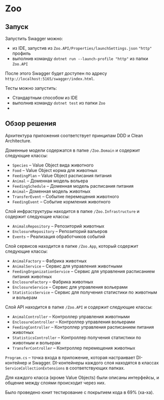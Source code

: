 # Zoo

## Запуск
Запустить Swagger можно:
- из IDE, запустив из `Zoo.API/Properties/launchSettings.json` `"http"` профиль
- выполнив команду `dotnet run --launch-profile "http"` из папки `Zoo.API`

После этого Swagger будет доступен по адресу `http://localhost:5165/swagger/index.html`.

Тесты можно запустить:
- Стандартным способом из IDE
- выполнив команду `dotnet test` из папки `Zoo`
-
## Обзор решения

Архитектура приложения соответствует принципам DDD и Clean Architecture.

Доменные модели содержатся в папке `/Zoo.Domain` и содержит следующие классы:
- `Species` – Value Object вида животного
- `Food` – Value Object корма для животных
- `FeedingPlan` – Value Object расписания питания
- `Animal` – Доменная модель вольера
- `FeedingSchedule` – Доменная модель расписания питания
- `Animal`– Доменная модель животных
- `TransferEvent` – Событие перемещения животного
- `FeedingEvent` – Событие кормления животного

Слой инфраструктуры находится в папке `/Zoo.Infrastructure` и содержит следующие классы:

- `AnimalsRepository` – Репозиторий животных
- `EnclosureRepository` – Репозиторий вальеров
- `Events` – Реализация обработчиков событий

Слой сервисов находится в папке `/Zoo.App`, который содержит следующие классы:
- `AnimalFactory` – Фабрика животных
- `AnimalService` – Сервис для управления животными
- `FeedingOrganizationService` – Сервис для управления расписанием питания животных
- `EnclosureFactory` – Фабрика животных
- `EnclosureService` – Сервис для управления вольерами
- `StatisticsService` – Сервис для получения статистики по животным и вольерам

Слой API находится в папке `/Zoo.API` и содержит следующие классы:
- `AnimalController` – Контроллер управления животными
- `EnclosureController` – Контроллер управления вольерами
- `FeedingController` – Контроллер управления расписанием питания животных
- `StatisticsController` – Контроллер получения статистики по животным и вольерам
- `TransferController` – Контроллер перемещения животных

`Program.cs` – точка входа в приложение, которая настраивает DI-контейнер и Swagger.
DI-контейнеры каждого слоя находятся в классах `ServiceCollectionExtensions` в соответствующих папках.

Для каждого класса (кроме Value Objects) были описаны интерфейсы, и общение между слоями происходит через них.

Было проведено юнит тестирование с покрытием кода в 69% (ха-ха).